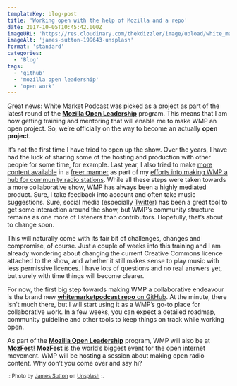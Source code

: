 ```yaml
---
templateKey: blog-post
title: 'Working open with the help of Mozilla and a repo'
date: 2017-10-05T10:45:42.000Z
imageURL: 'https://res.cloudinary.com/thekdizzler/image/upload/white_market/james-sutton-199643-1.jpg'
imageAlt: 'james-sutton-199643-unsplash'
format: 'standard'
categories:
  - 'Blog'
tags:
  - 'github'
  - 'mozilla open leadership'
  - 'open work'
---
```


Great news: White Market Podcast was picked as a project as part of the latest round of the [**Mozilla Open Leadership**](https://mozilla.github.io/leadership-training/) program. This means that I am now getting training and mentoring that will enable me to make WMP an open project. So, we’re officially on the way to become an actually **open project**.

It’s not the first time I have tried to open up the show. Over the years, I have had the luck of sharing some of the hosting and production with other people for some time, for example. Last year, I also tried to make [more content available](https://www.whitemarketpodcast.co.uk/podcasts/2016/09/01/session-3-07-fsfe-summit-2016-and-some-tunes/) in a [freer manner](https://www.whitemarketpodcast.co.uk/features/documentaries/2016/08/25/linux-25-story-linux/) as part of my [efforts into making WMP a hub for community radio stations](https://www.whitemarketpodcast.co.uk/blog/2016/07/06/white-market-becomes-syndication-platform/). While all these steps were taken towards a more collaborative show, WMP has always been a highly mediated product. Sure, I take feedback into account and often take music suggestions. Sure, social media (especially [Twitter](https://twitter.com/WhiteMarketCast)) has been a great tool to get some interaction around the show, but WMP’s community structure remains as one more of listeners than contributors. Hopefully, that’s about to change soon.

This will naturally come with its fair bit of challenges, changes and compromise, of course. Just a couple of weeks into this training and I am already wondering about changing the current Creative Commons licence attached to the show, and whether it still makes sense to play music with less permissive licences. I have lots of questions and no real answers yet, but surely with time things will become clearer.

For now, the first big step towards making WMP a collaborative endeavour is the brand new [**whitemarketpodcast repo** on GitHub](https://github.com/WhiteMarketPodcast/whitemarketpodcast-repo). At the minute, there isn’t much there, but I will start using it as a WMP’s go-to place for collaborative work. In a few weeks, you can expect a detailed roadmap, community guideline and other tools to keep things on track while working open.

As part of the [**Mozilla Open Leadership**](https://mozilla.github.io/leadership-training/) program, WMP will also be at [**MozFest**](https://mozillafestival.org/)! **MozFest** is the world’s biggest event for the open internet movement. WMP will be hosting a session about making open radio content. Why don’t you come over and say hi?

<small>.: Photo by [James Sutton](https://unsplash.com/photos/mcjvw2570iA?utm_source=unsplash&utm_medium=referral&utm_content=creditCopyText) on [Unsplash](https://unsplash.com/?utm_source=unsplash&utm_medium=referral&utm_content=creditCopyText) :.</small>
